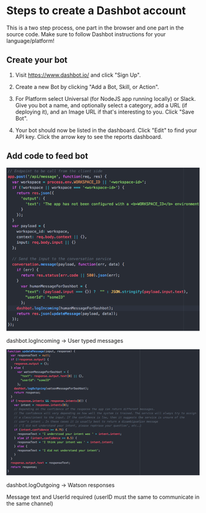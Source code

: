 # Steps to create a Dashbot account

This is a two step process, one part in the browser and one part in the source code. Make sure to follow Dashbot instructions for your language/platform!

## Create your bot

1. Visit https://www.dashbot.io/ and click "Sign Up".

2. Create a new Bot by clicking "Add a Bot, Skill, or Action".

3. For Platform select Universal (for NodeJS app running locally) or Slack. Give you bot a name, and optionally select a category, add a URL (if deploying it), and an Image URL if that's interesting to you. Click "Save Bot".

4. Your bot should now be listed in the dashboard. Click "Edit" to find your API key. Click the arrow key to see the reports dashboard.

## Add code to feed bot

![alt text][post]

dashbot.logIncoming -> User typed messages

![alt text][updateMessage]

dashbot.logOutgoing -> Watson responses

Message text and UserId required (userID must the same to communicate in the same channel)


[updateMessage]: ./readme_images/updateMessage_dashbot.png "alt text"
[post]: ./readme_images/post_dashbot.png "alt text"

